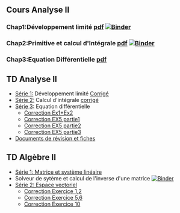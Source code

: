 
## Cours Analyse II
### Chap1:Développement limité [pdf](https://github.com/nevermind78/LT_ANALYSEII/blob/c888c2aea9c2a16f63f188aa304a00dd692cabdf/DL%20-%20Jupyter%20Notebook.pdf)  [![Binder](https://mybinder.org/badge_logo.svg)](https://mybinder.org/v2/gh/nevermind78/LT_ANALYSEII/main?filepath=DL.ipynb)
### Chap2:Primitive et calcul d'Intégrale [pdf](https://github.com/nevermind78/LT_ANALYSEII/blob/c888c2aea9c2a16f63f188aa304a00dd692cabdf/integ%20-%20Jupyter%20Notebook.pdf)  [![Binder](https://mybinder.org/badge_logo.svg)](https://mybinder.org/v2/gh/nevermind78/LT_ANALYSEII/main?filepath=integ.ipynb)
### Chap3:Equation Différentielle [pdf](https://github.com/nevermind78/LT_ANALYSEII/blob/4f4f54e4883bf24dc09196725602baf5b0e57c42/LT_Equadiff.pdf)

## TD Analyse II
* [Série 1:](https://github.com/nevermind78/LT_ANALYSEII/blob/0d7f4a0945bcf62f3ac21ad8be970019859b32fb/TD_ANALYSE/TD_DL_1LAT.pdf) Développement limité [Corrigé](https://github.com/nevermind78/LT_ANALYSEII/blob/389e45a74962199553fad9c453a2d4bd656b70e5/TD_ANALYSE/TD_DL_1LAT_corrige.pdf)
* [Série 2:](https://github.com/nevermind78/LT_ANALYSEII/blob/6e44d5b2ae898f00da67361f38598f52bb19f46b/TD_ANALYSE/TD_integ.pdf) Calcul d'intégrale [corrigé](https://github.com/nevermind78/LT_ANALYSEII/blob/f51e097f5c29fe608bb24905278d6c87e43b90ad/TD_ANALYSE/corrLT2022.pdf)
* [Série 3:](https://github.com/nevermind78/LT_ANALYSEII/blob/3c8e2eaa93313a27d28d4aa473ed4bda8d9e0c3f/TD_ANALYSE/TD3@Anal2.pdf) Equation différentielle
  - [Correction Ex1+Ex2](https://github.com/nevermind78/LT_ANALYSEII/blob/99c299fae6252f23239b4520158a8300b53688b2/EX2ODE.pdf)
  - [Correction EX5 partie1](https://github.com/nevermind78/LT_ANALYSEII/blob/8ca87b4ec1a35acf224941afb372aa78d25156dd/1LT3EX512.pdf)
  - [Correction EX5 partie2](https://github.com/nevermind78/LT_ANALYSEII/blob/8ca87b4ec1a35acf224941afb372aa78d25156dd/1LT3eqdiffsincos.pdf)
  - [Correction EX5 partie3](https://github.com/nevermind78/LT_ANALYSEII/blob/569f3fd6902c2293c239bbcd01564fb20e942f09/TD_ANALYSE/EX5_56.pdf)
* [Documents de révision et fiches](https://github.com/nevermind78/LT_ANALYSEII/tree/main/Docs)



## TD Algèbre II

* [Série 1: Matrice et système linéaire](https://github.com/nevermind78/LT_ANALYSEII/blob/0d7f4a0945bcf62f3ac21ad8be970019859b32fb/TD_Algebre/1LT1&4.pdf)
* Solveur de sytème et calcul de l'inverse d'une matrice [![Binder](https://mybinder.org/badge_logo.svg)](https://mybinder.org/v2/gh/nevermind78/Gauss/main?filepath=telsys.ipynb)
* [Série 2: Espace vectoriel](https://github.com/nevermind78/LT_ANALYSEII/blob/3ca61ec43df0a95230b73efe3632a7d90a1431d1/TD_Algebre/TD2ALG.pdf)
  - [Correction Exercice 1,2](https://github.com/nevermind78/LT_ANALYSEII/blob/ee542a50fc9d1337f2a3b3662a90cd7c2e20e982/TD_Algebre/1LT3EV.pdf)
  - [Correction Exercice 5,6](https://github.com/nevermind78/LT_ANALYSEII/blob/b1d104855596a9381a96c267239dff1456257b2a/TD_Algebre/BaseLT2.pdf)
  - [Correction Exercice 10](https://github.com/nevermind78/LT_ANALYSEII/blob/b1d104855596a9381a96c267239dff1456257b2a/TD_Algebre/BaseLT3.pdf)
